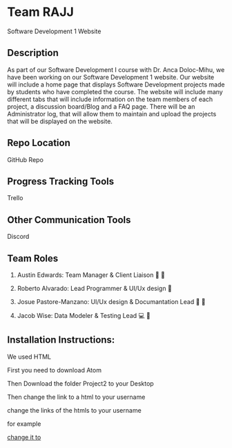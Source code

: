 # Team RAJJ

Software Development 1 Website

## Description

As part of our Software Development I course with Dr. Anca Doloc-Mihu, we have been working on our Software Development 1 website. Our website will include a home page that displays Software Development projects made by students who have completed the course. The website will include many different tabs that will include information on the team members of each project, a discussion board/Blog and a FAQ page. There will be an Administrator log, that will allow them to maintain and upload the projects that will be displayed on the website.

## Repo Location

GitHub Repo

## Progress Tracking Tools

Trello

## Other Communication Tools

Discord

## Team Roles

1) Austin Edwards: Team Manager & Client Liaison 🐉 🚥

2) Roberto Alvarado: Lead Programmer & UI/Ux design 🚙

3) Josue Pastore-Manzano: UI/Ux design & Documantation Lead 🐣 🚥

4) Jacob Wise: Data Modeler & Testing Lead 💻 🔰

## Installation Instructions:

We used HTML

First you need to download Atom

Then Download the folder Project2 to your Desktop

Then change the link to a html to your username

change the links of the htmls to your username

for example <a href = "file:///Users/robertoalvarado/Desktop/Project2/home.html">
  
  change it to <a href = "file:///Users/yourusername/Desktop/Project2/home.html">


